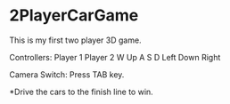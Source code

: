 # 2PlayerCarGame
This is my first two player 3D game. 

Controllers: 
 Player 1         Player 2
    W               Up
  A S D       Left Down Right

  Camera Switch: Press TAB key.

*Drive the cars to the finish line to win.
